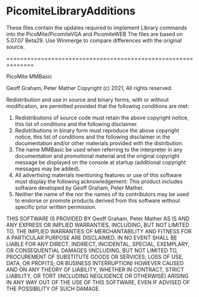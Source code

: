 # PicomiteLibraryAdditions
These files contain the updates required to implement Library commands into the PicoMite/PicomiteVGA and PicomiteWEB
The files are based on 5.07.07 Beta29.
Use Winmerge to compare differences with the original source.

























==============================================================

PicoMite MMBasic

Geoff Graham, Peter Mather Copyright (c) 2021, All rights reserved.

Redistribution and use in source and binary forms, with or without modification, are permitted provided that the following conditions are met:

   1. Redistributions of source code must retain the above copyright notice, this list of conditions and the following disclaimer.
   2. Redistributions in binary form must reproduce the above copyright notice, this list of conditions and the following disclaimer in the documentation and/or other materials provided with the distribution.
   3. The name MMBasic be used when referring to the interpreter in any documentation and promotional material and the original copyright message be displayed on the console at startup (additional copyright messages may be added).
   4. All advertising materials mentioning features or use of this software must display the following acknowledgement: This product includes software developed by Geoff Graham, Peter Mather.
   5. Neither the name of the nor the names of its contributors may be used to endorse or promote products derived from this software without specific prior written permission.

THIS SOFTWARE IS PROVIDED BY Geoff Graham, Peter Mather AS IS AND ANY EXPRESS OR IMPLIED WARRANTIES, INCLUDING, BUT NOT LIMITED TO, THE IMPLIED WARRANTIES OF MERCHANTABILITY AND FITNESS FOR A PARTICULAR PURPOSE ARE DISCLAIMED. IN NO EVENT SHALL BE LIABLE FOR ANY DIRECT, INDIRECT, INCIDENTAL, SPECIAL, EXEMPLARY, OR CONSEQUENTIAL DAMAGES (INCLUDING, BUT NOT LIMITED TO, PROCUREMENT OF SUBSTITUTE GOODS OR SERVICES; LOSS OF USE, DATA, OR PROFITS; OR BUSINESS INTERRUPTION) HOWEVER CAUSED AND ON ANY THEORY OF LIABILITY, WHETHER IN CONTRACT, STRICT LIABILITY, OR TORT (INCLUDING NEGLIGENCE OR OTHERWISE) ARISING IN ANY WAY OUT OF THE USE OF THIS SOFTWARE, EVEN IF ADVISED OF THE POSSIBILITY OF SUCH DAMAGE.
